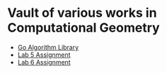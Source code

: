 # Vault of various works in Computational Geometry

- [Go Algorithm Library](go_algorithm_lib)
- [Lab 5 Assignment](lab5_assignmnet)
- [Lab 6 Assignment](lab6_assignmnet)
